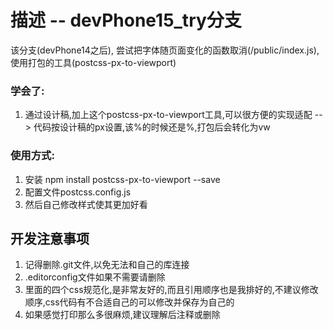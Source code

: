 # 描述 -- devPhone15_try分支
该分支(devPhone14之后), 尝试把字体随页面变化的函数取消(/public/index.js),使用打包的工具(postcss-px-to-viewport)

### 学会了:
1. 通过设计稿,加上这个postcss-px-to-viewport工具,可以很方便的实现适配 --> 代码按设计稿的px设置,该%的时候还是%,打包后会转化为vw

### 使用方式:
1. 安装 npm install postcss-px-to-viewport --save
2. 配置文件postcss.config.js
3. 然后自己修改样式使其更加好看

## 开发注意事项
1. 记得删除.git文件,以免无法和自己的库连接
2. .editorconfig文件如果不需要请删除
3. 里面的四个css规范化,是非常友好的,而且引用顺序也是我排好的,不建议修改顺序,css代码有不合适自己的可以修改并保存为自己的
4. 如果感觉打印那么多很麻烦,建议理解后注释或删除


